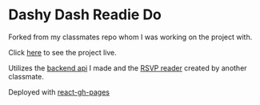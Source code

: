 # Dashy Dash Readie Do #

Forked from my classmates repo whom I was working on the project with.

Click [here](https://spensermg.github.io/Dash-Reader-Frontend/) to see the project live.

Utilizes the [backend api](https://github.com/SpenserMG/Reading-Assistance) I made and the [RSVP reader](https://github.com/tobiasfunction/dashRSVP) created by another classmate.

Deployed with [react-gh-pages](https://github.com/gitname/react-gh-pages)
